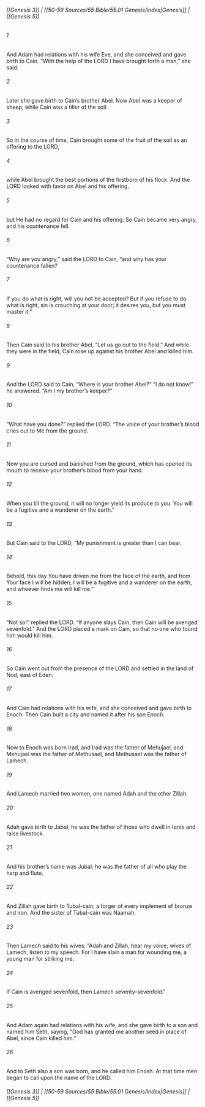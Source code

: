 
###### [[Genesis 3]] | [[50-59 Sources/55 Bible/55.01 Genesis/index|Genesis]] | [[Genesis 5]]

###### 1
And Adam had relations with his wife Eve, and she conceived and gave birth to Cain. “With the help of the LORD I have brought forth a man,” she said.
###### 2
Later she gave birth to Cain’s brother Abel. Now Abel was a keeper of sheep, while Cain was a tiller of the soil.
###### 3
So in the course of time, Cain brought some of the fruit of the soil as an offering to the LORD,
###### 4
while Abel brought the best portions of the firstborn of his flock. And the LORD looked with favor on Abel and his offering,
###### 5
but He had no regard for Cain and his offering. So Cain became very angry, and his countenance fell.
###### 6
“Why are you angry,” said the LORD to Cain, “and why has your countenance fallen?
###### 7
If you do what is right, will you not be accepted? But if you refuse to do what is right, sin is crouching at your door; it desires you, but you must master it.”
###### 8
Then Cain said to his brother Abel, “Let us go out to the field.” And while they were in the field, Cain rose up against his brother Abel and killed him.
###### 9
And the LORD said to Cain, “Where is your brother Abel?” “I do not know!” he answered. “Am I my brother’s keeper?”
###### 10
“What have you done?” replied the LORD. “The voice of your brother’s blood cries out to Me from the ground.
###### 11
Now you are cursed and banished from the ground, which has opened its mouth to receive your brother’s blood from your hand.
###### 12
When you till the ground, it will no longer yield its produce to you. You will be a fugitive and a wanderer on the earth.”
###### 13
But Cain said to the LORD, “My punishment is greater than I can bear.
###### 14
Behold, this day You have driven me from the face of the earth, and from Your face I will be hidden; I will be a fugitive and a wanderer on the earth, and whoever finds me will kill me.”
###### 15
“Not so!” replied the LORD. “If anyone slays Cain, then Cain will be avenged sevenfold.” And the LORD placed a mark on Cain, so that no one who found him would kill him.
###### 16
So Cain went out from the presence of the LORD and settled in the land of Nod, east of Eden.
###### 17
And Cain had relations with his wife, and she conceived and gave birth to Enoch. Then Cain built a city and named it after his son Enoch.
###### 18
Now to Enoch was born Irad, and Irad was the father of Mehujael, and Mehujael was the father of Methusael, and Methusael was the father of Lamech.
###### 19
And Lamech married two women, one named Adah and the other Zillah.
###### 20
Adah gave birth to Jabal; he was the father of those who dwell in tents and raise livestock.
###### 21
And his brother’s name was Jubal; he was the father of all who play the harp and flute.
###### 22
And Zillah gave birth to Tubal-cain, a forger of every implement of bronze and iron. And the sister of Tubal-cain was Naamah.
###### 23
Then Lamech said to his wives: “Adah and Zillah, hear my voice; wives of Lamech, listen to my speech. For I have slain a man for wounding me, a young man for striking me.
###### 24
If Cain is avenged sevenfold, then Lamech seventy-sevenfold.”
###### 25
And Adam again had relations with his wife, and she gave birth to a son and named him Seth, saying, “God has granted me another seed in place of Abel, since Cain killed him.”
###### 26
And to Seth also a son was born, and he called him Enosh. At that time men began to call upon the name of the LORD.

###### [[Genesis 3]] | [[50-59 Sources/55 Bible/55.01 Genesis/index|Genesis]] | [[Genesis 5]]

